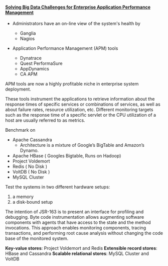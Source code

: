 #### [Solving Big Data Challenges for Enterprise Application Performance Management](http://vldb.org/pvldb/vol5/p1724_tilmannrabl_vldb2012.pdf)

- Administrators have an on-line view of the system's health by 
    - Ganglia
    - Nagios 

- Application Performance Management (APM) tools
    - Dynatrace
    - Quest PerformaSure
    - AppDynamics
    - CA APM

APM tools are now a highly profitable niche in enterprise system deployment.   

These tools instrument the applications to retrieve information about the response times of specific services or combinations of services, as well as about failure rates, resource utilization, etc. Different monitoring targets such as the response time of a specific servlet or the CPU utilization of a host are usually referred to as metrics.

Benchmark on
- Apache Cassandra
    - Architecture is a mixture of Google’s BigTable and Amazon’s Dynamo.
- Apache HBase ( Googles Bigtable, Runs on Hadoop)
- Project Voldemort
- Redis ( No Disk )
- VoltDB ( No Disk )
- MySQL Cluster

Test the systems in two different hardware setups: 
1. a memory
2. a disk-bound setup

The intention of JSR-163 is to present an interface for profiling and debugging. Byte code instrumentation allows augmenting software components with agents that have access to the state and the method invocations. This approach enables monitoring components, tracing transactions, and performing root cause analysis without changing the code base of the monitored system.

**Key-value stores**: Project Voldemort and Redis 
**Extensible record stores**: HBase and Cassandra 
**Scalable relational stores**: MySQL Cluster and VoltDB